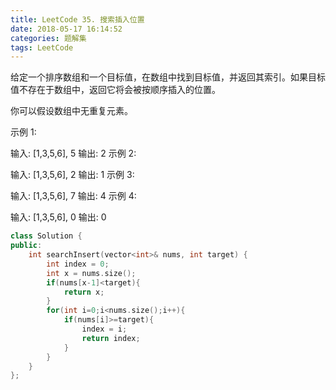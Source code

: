 ```yaml
---
title: LeetCode 35. 搜索插入位置
date: 2018-05-17 16:14:52
categories: 题解集
tags: LeetCode
---
```

给定一个排序数组和一个目标值，在数组中找到目标值，并返回其索引。如果目标值不存在于数组中，返回它将会被按顺序插入的位置。

你可以假设数组中无重复元素。

示例 1:

输入: [1,3,5,6], 5
输出: 2
示例 2:

输入: [1,3,5,6], 2
输出: 1
示例 3:

输入: [1,3,5,6], 7
输出: 4
示例 4:

输入: [1,3,5,6], 0
输出: 0
```cpp
class Solution {
public:
    int searchInsert(vector<int>& nums, int target) {
        int index = 0;
        int x = nums.size();
        if(nums[x-1]<target){
            return x;
        }
        for(int i=0;i<nums.size();i++){
            if(nums[i]>=target){
                index = i;
                return index;
            }
        }
    }
};
```